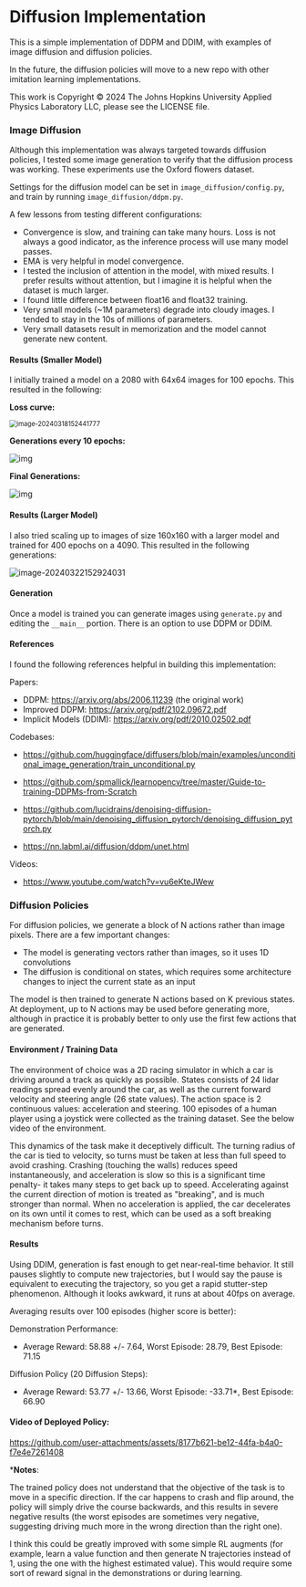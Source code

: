 # Diffusion Implementation

This is a simple implementation of DDPM and DDIM, with examples of image diffusion and diffusion policies.

In the future, the diffusion policies will move to a new repo with other imitation learning implementations.

This work is Copyright © 2024 The Johns Hopkins University Applied Physics Laboratory LLC, please see the LICENSE file.



### Image Diffusion

Although this implementation was always targeted towards diffusion policies, I tested some image generation to verify that the diffusion process was working. These experiments use the Oxford flowers dataset.

Settings for the diffusion model can be set in `image_diffusion/config.py`, and train by running `image_diffusion/ddpm.py`.

A few lessons from testing different configurations:

- Convergence is slow, and training can take many hours. Loss is not always a good indicator, as the inference process will use many model passes.
- EMA is very helpful in model convergence.
- I tested the inclusion of attention in the model, with mixed results. I prefer results without attention, but I imagine it is helpful when the dataset is much larger.
- I found little difference between float16 and float32 training.
- Very small models (~1M parameters) degrade into cloudy images. I tended to stay in the 10s of millions of parameters.
- Very small datasets result in memorization and the model cannot generate new content.



#### Results (Smaller Model)

I initially trained a model on a 2080 with 64x64 images for 100 epochs. This resulted in the following:

**Loss curve:**

<img src="./assets/image-20240318152441777.png" alt="image-20240318152441777" style="zoom:80%;" />

**Generations every 10 epochs:**

![img](./assets/image-20240318152349184.png)

**Final Generations:**

![img](./assets/generations_epoch_100_no_attn.png)



#### Results (Larger Model)

I also tried scaling up to images of size 160x160 with a larger model and trained for 400 epochs on a 4090. This resulted in the following generations:

![image-20240322152924031](./assets/image-20240322152924031.png)



#### Generation

Once a model is trained you can generate images using `generate.py` and editing the `__main__` portion. There is an option to use DDPM or DDIM.



#### References

I found the following references helpful in building this implementation:

Papers:

- DDPM: https://arxiv.org/abs/2006.11239 (the original work)
- Improved DDPM: https://arxiv.org/pdf/2102.09672.pdf
- Implicit Models (DDIM): https://arxiv.org/pdf/2010.02502.pdf

Codebases:

- https://github.com/huggingface/diffusers/blob/main/examples/unconditional_image_generation/train_unconditional.py

- https://github.com/spmallick/learnopencv/tree/master/Guide-to-training-DDPMs-from-Scratch

- https://github.com/lucidrains/denoising-diffusion-pytorch/blob/main/denoising_diffusion_pytorch/denoising_diffusion_pytorch.py

- https://nn.labml.ai/diffusion/ddpm/unet.html

Videos:

- https://www.youtube.com/watch?v=vu6eKteJWew



### Diffusion Policies

For diffusion policies, we generate a block of N actions rather than image pixels. There are a few important changes:

- The model is generating vectors rather than images, so it uses 1D convolutions
- The diffusion is conditional on states, which requires some architecture changes to inject the current state as an input

The model is then trained to generate N actions based on K previous states. At deployment, up to N actions may be used before generating more, although in practice it is probably better to only use the first few actions that are generated.

#### Environment / Training Data

The environment of choice was a 2D racing simulator in which a car is driving around a track as quickly as possible. States consists of 24 lidar readings spread evenly around the car, as well as the current forward velocity and steering angle (26 state values). The action space is 2 continuous values: acceleration and steering. 100 episodes of a human player using a joystick were collected as the training dataset. See the below video of the environment.

This dynamics of the task make it deceptively difficult. The turning radius of the car is tied to velocity, so turns must be taken at less than full speed to avoid crashing. Crashing (touching the walls) reduces speed instantaneously, and acceleration is slow so this is a significant time penalty- it takes many steps to get back up to speed. Accelerating against the current direction of motion is treated as "breaking", and is much stronger than normal. When no acceleration is applied, the car decelerates on its own until it comes to rest, which can be used as a soft breaking mechanism before turns.

#### Results

Using DDIM, generation is fast enough to get near-real-time behavior. It still pauses slightly to compute new trajectories, but I would say the pause is equivalent to executing the trajectory, so you get a rapid stutter-step phenomenon. Although it looks awkward, it runs at about 40fps on average.

Averaging results over 100 episodes (higher score is better):

Demonstration Performance:

- Average Reward: 58.88 +/- 7.64, Worst Episode: 28.79, Best Episode: 71.15

Diffusion Policy (20 Diffusion Steps):

- Average Reward: 53.77 +/- 13.66, Worst Episode: -33.71*, Best Episode: 66.90



#### Video of Deployed Policy:

https://github.com/user-attachments/assets/8177b621-be12-44fa-b4a0-f7e4e7261408



***Notes**:

The trained policy does not understand that the objective of the task is to move in a specific direction. If the car happens to crash and flip around, the policy will simply drive the course backwards, and this results in severe negative results (the worst episodes are sometimes very negative, suggesting driving much more in the wrong direction than the right one).

I think this could be greatly improved with some simple RL augments (for example, learn a value function and then generate N trajectories instead of 1, using the one with the highest estimated value). This would require some sort of reward signal in the demonstrations or during learning.
